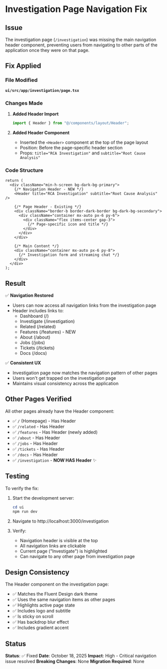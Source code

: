 # Investigation Page Navigation Fix

## Issue
The investigation page (`/investigation`) was missing the main navigation header component, preventing users from navigating to other parts of the application once they were on that page.

## Fix Applied

### File Modified
**`ui/src/app/investigation/page.tsx`**

### Changes Made

1. **Added Header Import**
   ```typescript
   import { Header } from "@/components/layout/Header";
   ```

2. **Added Header Component**
   - Inserted the `<Header>` component at the top of the page layout
   - Position: Before the page-specific header section
   - Props: `title="RCA Investigation"` and `subtitle="Root Cause Analysis"`

### Code Structure
```tsx
return (
  <div className="min-h-screen bg-dark-bg-primary">
    {/* Navigation Header - NEW */}
    <Header title="RCA Investigation" subtitle="Root Cause Analysis" />
    
    {/* Page Header - Existing */}
    <div className="border-b border-dark-border bg-dark-bg-secondary">
      <div className="container mx-auto px-6 py-6">
        <div className="flex items-center gap-3">
          {/* Page-specific icon and title */}
        </div>
      </div>
    </div>

    {/* Main Content */}
    <div className="container mx-auto px-6 py-8">
      {/* Investigation form and streaming chat */}
    </div>
  </div>
);
```

## Result

✅ **Navigation Restored**
- Users can now access all navigation links from the investigation page
- Header includes links to:
  - Dashboard (/)
  - Investigate (/investigation)
  - Related (/related)
  - Features (/features) - NEW
  - About (/about)
  - Jobs (/jobs)
  - Tickets (/tickets)
  - Docs (/docs)

✅ **Consistent UX**
- Investigation page now matches the navigation pattern of other pages
- Users won't get trapped on the investigation page
- Maintains visual consistency across the application

## Other Pages Verified

All other pages already have the Header component:
- ✅ `/` (Homepage) - Has Header
- ✅ `/related` - Has Header
- ✅ `/features` - Has Header (newly added)
- ✅ `/about` - Has Header
- ✅ `/jobs` - Has Header
- ✅ `/tickets` - Has Header
- ✅ `/docs` - Has Header
- ✅ `/investigation` - **NOW HAS Header** ✨

## Testing

To verify the fix:

1. Start the development server:
   ```powershell
   cd ui
   npm run dev
   ```

2. Navigate to http://localhost:3000/investigation

3. Verify:
   - Navigation header is visible at the top
   - All navigation links are clickable
   - Current page ("Investigate") is highlighted
   - Can navigate to any other page from investigation page

## Design Consistency

The Header component on the investigation page:
- ✅ Matches the Fluent Design dark theme
- ✅ Uses the same navigation items as other pages
- ✅ Highlights active page state
- ✅ Includes logo and subtitle
- ✅ Is sticky on scroll
- ✅ Has backdrop blur effect
- ✅ Includes gradient accent

## Status

**Status**: ✅ Fixed
**Date**: October 18, 2025
**Impact**: High - Critical navigation issue resolved
**Breaking Changes**: None
**Migration Required**: None
